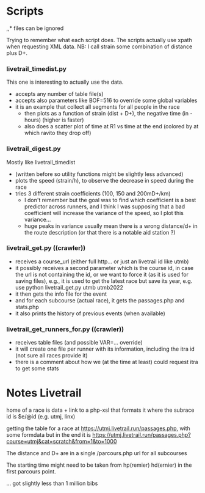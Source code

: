 

# Scripts

,,* files can be ignored

Trying to remember what each script does.
The scripts actually use xpath when requesting XML data.
NB: I call strain some combination of distance plus D+.

### livetrail_timedist.py

This one is interesting to actually use the data.

- accepts any number of table file(s)
- accepts also parameters like BOF=516 to override some global variables
- it is an example that collect all segments for all people in the race
  - then plots as a function of strain (dist + D+), the negative time (in -hours) (higher is faster)
  - also does a scatter plot of time at R1 vs time at the end (colored by at which ravito they drop off)

### livetrail_digest.py

Mostly like livetrail_timedist
- (written before so utility functions might be slightly less advanced)
- plots the speed (strain/h), to observe the decrease in speed during the race
- tries 3 different strain coefficients (100, 150 and 200mD+/km)
  - I don't remember but the goal was to find which coefficient is a best predictor across runners, and I think I was supposing that a bad coefficient will increase the variance of the speed, so I plot this variance...
  - huge peaks in variance usually mean there is a wrong distance/d+ in the route description (or that there is a notable aid station ?)
  


### livetrail_get.py ((crawler))

- receives a course_url (either full http... or just an livetrail id like utmb)
- it possibly receives a second parameter which is the course id, in case the url is not containing the id, or we want to force it (as it is used for saving files), e.g., it is used to get the latest race but save its year, e.g. use python livetrail_get.py utmb utmb2022
- it then gets the info file for the event
- and for each subcourse (actual race), it gets the passages.php and stats.php
- it also prints the history of previous events (when available)

### livetrail_get_runners_for.py ((crawler))

- receives table files (and possible VAR=... override)
- it will create one file per runner with its information, including the itra id (not sure all races provide it)
- there is a comment about how we (at the time at least) could request itra to get some stats



# Notes Livetrail

home of a race is data + link to a php-xsl that formats it
where the subrace id is $e/@id (e.g. utmj, linx)


getting the table for a race at https://utmj.livetrail.run/passages.php, with some formdata
but in the end it is
https://utmj.livetrail.run/passages.php?course=utmj&cat=scratch&from=1&to=1000


The distance and D+ are in a single /parcours.php url for all subcourses

The starting time might need to be taken from hp(remier) hd(ernier) in the first parcours point.

... got slightly less than 1 million bibs

